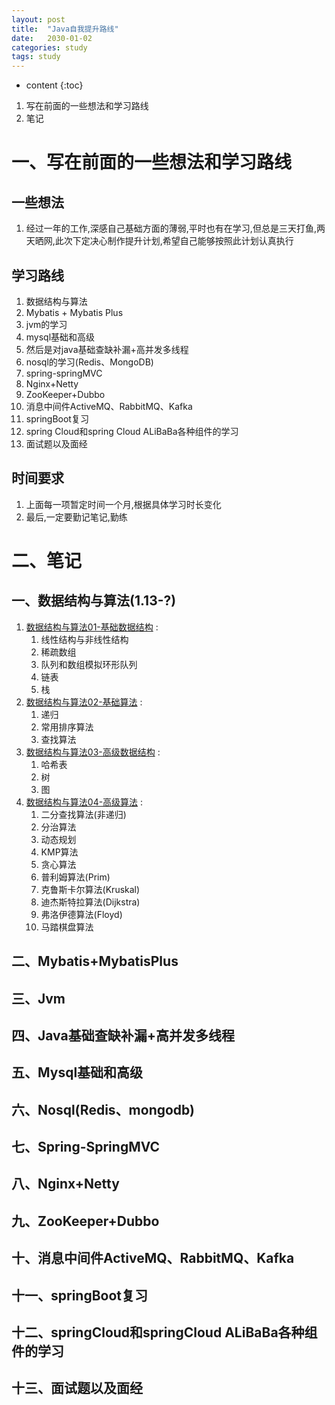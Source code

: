 ```yaml
---
layout: post
title:  "Java自我提升路线"
date:   2030-01-02
categories: study
tags: study
---
```


* content
{:toc}

1. 写在前面的一些想法和学习路线
2. 笔记




# 一、写在前面的一些想法和学习路线

## 一些想法
1. 经过一年的工作,深感自己基础方面的薄弱,平时也有在学习,但总是三天打鱼,两天晒网,此次下定决心制作提升计划,希望自己能够按照此计划认真执行

## 学习路线
1. 数据结构与算法
2. Mybatis + Mybatis Plus
3. jvm的学习
4. mysql基础和高级
5. 然后是对java基础查缺补漏+高并发多线程
6. nosql的学习(Redis、MongoDB)
7. spring-springMVC
8. Nginx+Netty
9. ZooKeeper+Dubbo
10. 消息中间件ActiveMQ、RabbitMQ、Kafka
11. springBoot复习
12. spring Cloud和spring Cloud ALiBaBa各种组件的学习
13. 面试题以及面经

## 时间要求
1. 上面每一项暂定时间一个月,根据具体学习时长变化
2. 最后,一定要勤记笔记,勤练

# 二、笔记

## 一、数据结构与算法(1.13-?)

1. [数据结构与算法01-基础数据结构](https://ttk1907.github.io/2021/01/13/java-DataStructureAndAlgorithm01/) : 
    1. 线性结构与非线性结构
    2. 稀疏数组
    3. 队列和数组模拟环形队列
    4. 链表
    5. 栈
2. [数据结构与算法02-基础算法](https://ttk1907.github.io/2021/01/19/java-DataStructureAndAlgorithm02/) : 
    1. 递归
    2. 常用排序算法
    3. 查找算法
3. [数据结构与算法03-高级数据结构](https://ttk1907.github.io/2021/01/25/java-DataStructureAndAlgorithm03/) : 
    1. 哈希表
    2. 树
    3. 图
3. [数据结构与算法04-高级算法](https://ttk1907.github.io/2021/02/06/java-DataStructureAndAlgorithm04/) : 
    1. 二分查找算法(非递归)
    2. 分治算法
    3. 动态规划
    4. KMP算法
    5. 贪心算法
    6. 普利姆算法(Prim)
    7. 克鲁斯卡尔算法(Kruskal)
    8. 迪杰斯特拉算法(Dijkstra)
    9. 弗洛伊德算法(Floyd)
    10. 马踏棋盘算法


## 二、Mybatis+MybatisPlus
## 三、Jvm
## 四、Java基础查缺补漏+高并发多线程
## 五、Mysql基础和高级
## 六、Nosql(Redis、mongodb)
## 七、Spring-SpringMVC
## 八、Nginx+Netty
## 九、ZooKeeper+Dubbo
## 十、消息中间件ActiveMQ、RabbitMQ、Kafka
## 十一、springBoot复习
## 十二、springCloud和springCloud ALiBaBa各种组件的学习
## 十三、面试题以及面经
